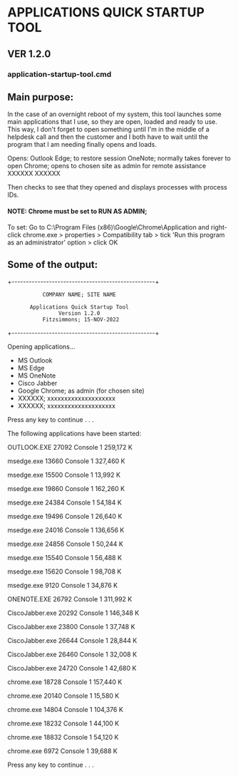 
# APPLICATIONS QUICK STARTUP TOOL
## VER 1.2.0

### application-startup-tool.cmd

## Main purpose:

In the case of an overnight reboot of my system, this tool launches some main applications that I use, so they are open, loaded and ready to use.  
This way, I don't forget to open something until I'm in the middle of a helpdesk call and then the customer and I both have to wait until the program that I am needing finally opens and loads.

Opens:
Outlook
Edge; to restore session
OneNote; normally takes forever to open
Chrome; opens to chosen site as admin for remote assistance
XXXXXX
XXXXXX

Then checks to see that they opened and displays processes with process IDs.

#### NOTE: Chrome must be set to RUN AS ADMIN; 
To set: Go to C:\Program Files (x86)\Google\Chrome\Application and right-click chrome.exe > properties > Compatibility tab > tick 'Run this program as an administrator' option > click OK

## Some of the output:


 +--------------------------------------------------+

               COMPANY NAME; SITE NAME

           Applications Quick Startup Tool
                    Version 1.2.0
               Fitzsimmons; 15-NOV-2022

 +--------------------------------------------------+

Opening applications...

 - MS Outlook
 - MS Edge
 - MS OneNote
 - Cisco Jabber
 - Google Chrome; as admin (for chosen site)
 - XXXXXX; xxxxxxxxxxxxxxxxxxxx
 - XXXXXX; xxxxxxxxxxxxxxxxxxxx

Press any key to continue . . .


The following applications have been started:


OUTLOOK.EXE                  27092 Console                    1    259,172 K

msedge.exe                   13660 Console                    1    327,460 K

msedge.exe                   15500 Console                    1     13,992 K

msedge.exe                   19860 Console                    1    162,260 K

msedge.exe                   24384 Console                    1     54,184 K

msedge.exe                   19496 Console                    1     26,640 K

msedge.exe                   24016 Console                    1    136,656 K

msedge.exe                   24856 Console                    1     50,244 K

msedge.exe                   15540 Console                    1     56,488 K

msedge.exe                   15620 Console                    1     98,708 K

msedge.exe                    9120 Console                    1     34,876 K

ONENOTE.EXE                  26792 Console                    1    311,992 K

CiscoJabber.exe              20292 Console                    1    146,348 K

CiscoJabber.exe              23800 Console                    1     37,748 K

CiscoJabber.exe              26644 Console                    1     28,844 K

CiscoJabber.exe              26460 Console                    1     32,008 K

CiscoJabber.exe              24720 Console                    1     42,680 K

chrome.exe                   18728 Console                    1    157,440 K

chrome.exe                   20140 Console                    1     15,580 K

chrome.exe                   14804 Console                    1    104,376 K

chrome.exe                   18232 Console                    1     44,100 K

chrome.exe                   18832 Console                    1     54,120 K

chrome.exe                    6972 Console                    1     39,688 K

Press any key to continue . . .
